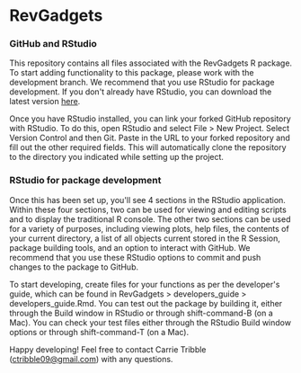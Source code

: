 # RevGadgets 
### GitHub and RStudio 
This repository contains all files associated with the RevGadgets R package. To start adding functionality to this package, please work with the development branch. We recommend that you use RStudio for package development. If you don't already have RStudio, you can download the latest version [here](https://www.rstudio.com/products/rstudio/download/). 

Once you have RStudio installed, you can link your forked GitHub repository with RStudio. To do this, open RStudio and select File > New Project. Select Version Control and then Git. Paste in the URL to your forked repository and fill out the other required fields. This will automatically clone the repository to the directory you indicated while setting up the project. 

### RStudio for package development
Once this has been set up, you'll see 4 sections in the RStudio application. Within these four sections, two can be used for viewing and editing scripts and to display the traditional R console. The other two sections can be used for a variety of purposes, including viewing plots, help files, the contents of your current directory, a list of all objects current stored in the R Session, package building tools, and an option to interact with GitHub. We recommend that you use these RStudio options to commit and push changes to the package to GitHub. 

To start developing, create files for your functions as per the developer's guide, which can be found in RevGadgets > developers_guide > developers_guide.Rmd. You can test out the package by building it, either through the Build window in RStudio or through shift-command-B (on a Mac). You can check your test files either through the RStudio Build window options or through shift-command-T (on a Mac). 

Happy developing! Feel free to contact Carrie Tribble (ctribble09@gmail.com) with any questions.
